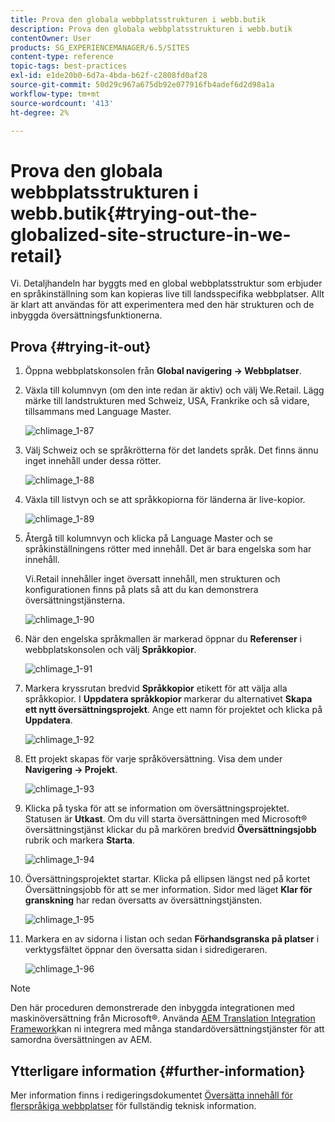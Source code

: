 ```yaml
---
title: Prova den globala webbplatsstrukturen i webb.butik
description: Prova den globala webbplatsstrukturen i webb.butik
contentOwner: User
products: SG_EXPERIENCEMANAGER/6.5/SITES
content-type: reference
topic-tags: best-practices
exl-id: e1de20b0-6d7a-4bda-b62f-c2808fd0af28
source-git-commit: 50d29c967a675db92e077916fb4adef6d2d98a1a
workflow-type: tm+mt
source-wordcount: '413'
ht-degree: 2%

---
```


# Prova den globala webbplatsstrukturen i webb.butik{#trying-out-the-globalized-site-structure-in-we-retail}

Vi. Detaljhandeln har byggts med en global webbplatsstruktur som erbjuder en språkinställning som kan kopieras live till landsspecifika webbplatser. Allt är klart att användas för att experimentera med den här strukturen och de inbyggda översättningsfunktionerna.

## Prova {#trying-it-out}

1. Öppna webbplatskonsolen från **Global navigering -> Webbplatser**.
1. Växla till kolumnvyn (om den inte redan är aktiv) och välj We.Retail. Lägg märke till landstrukturen med Schweiz, USA, Frankrike och så vidare, tillsammans med Language Master.

   ![chlimage_1-87](assets/chlimage_1-87a.png)

1. Välj Schweiz och se språkrötterna för det landets språk. Det finns ännu inget innehåll under dessa rötter.

   ![chlimage_1-88](assets/chlimage_1-88a.png)

1. Växla till listvyn och se att språkkopiorna för länderna är live-kopior.

   ![chlimage_1-89](assets/chlimage_1-89a.png)

1. Återgå till kolumnvyn och klicka på Language Master och se språkinställningens rötter med innehåll. Det är bara engelska som har innehåll.

   Vi.Retail innehåller inget översatt innehåll, men strukturen och konfigurationen finns på plats så att du kan demonstrera översättningstjänsterna.

   ![chlimage_1-90](assets/chlimage_1-90a.png)

1. När den engelska språkmallen är markerad öppnar du **Referenser** i webbplatskonsolen och välj **Språkkopior**.

   ![chlimage_1-91](assets/chlimage_1-91.png)

1. Markera kryssrutan bredvid **Språkkopior** etikett för att välja alla språkkopior. I **Uppdatera språkkopior** markerar du alternativet **Skapa ett nytt översättningsprojekt**. Ange ett namn för projektet och klicka på **Uppdatera**.

   ![chlimage_1-92](assets/chlimage_1-92.png)

1. Ett projekt skapas för varje språköversättning. Visa dem under **Navigering -> Projekt**.

   ![chlimage_1-93](assets/chlimage_1-93.png)

1. Klicka på tyska för att se information om översättningsprojektet. Statusen är **Utkast**. Om du vill starta översättningen med Microsoft® översättningstjänst klickar du på markören bredvid **Översättningsjobb** rubrik och markera **Starta**.

   ![chlimage_1-94](assets/chlimage_1-94.png)

1. Översättningsprojektet startar. Klicka på ellipsen längst ned på kortet Översättningsjobb för att se mer information. Sidor med läget **Klar för granskning** har redan översatts av översättningstjänsten.

   ![chlimage_1-95](assets/chlimage_1-95.png)

1. Markera en av sidorna i listan och sedan **Förhandsgranska på platser** i verktygsfältet öppnar den översatta sidan i sidredigeraren.

   ![chlimage_1-96](assets/chlimage_1-96.png)

>[!NOTE]
>
>Den här proceduren demonstrerade den inbyggda integrationen med maskinöversättning från Microsoft®. Använda [AEM Translation Integration Framework](/help/sites-administering/translation.md)kan ni integrera med många standardöversättningstjänster för att samordna översättningen av AEM.

## Ytterligare information {#further-information}

Mer information finns i redigeringsdokumentet [Översätta innehåll för flerspråkiga webbplatser](/help/sites-administering/translation.md) för fullständig teknisk information.
